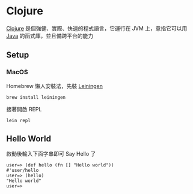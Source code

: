 Clojure
=======

[Clojure][] 是個強健、實際、快速的程式語言，它運行在 JVM 上，意指它可以用 [Java](/pdl/java/README.md) 的函式庫，並且備跨平台的能力

Setup
-----

### MacOS

Homebrew 懶人安裝法，先裝 [Leiningen][]

    brew install leiningen

接著開啟 REPL

    lein repl

Hello World
-----------

啟動後輸入下面字串即可 Say Hello 了

```
user=> (def hello (fn [] "Hello world"))
#'user/hello
user=> (hello)
"Hello world"
user=>
```

[Clojure]: https://clojure.org/
[Leiningen]: https://github.com/technomancy/leiningen
